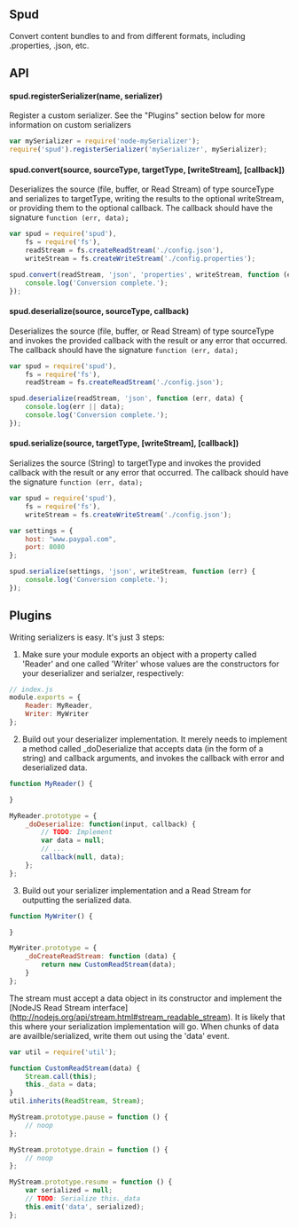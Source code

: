 Spud
---------------------------
Convert content bundles to and from different formats, including .properties, .json, etc.

API
---------------------------

#### spud.registerSerializer(name, serializer)
Register a custom serializer. See the "Plugins" section below for more information on custom serializers
```javascript
var mySerializer = require('node-mySerializer');
require('spud').registerSerializer('mySerializer', mySerializer);
```


#### spud.convert(source, sourceType, targetType, [writeStream], [callback])
Deserializes the source (file, buffer, or Read Stream) of type sourceType and serializes to targetType,
writing the results to the optional writeStream, or providing them to the optional callback. The callback
should have the signature `function (err, data);`
```javascript
var spud = require('spud'),
	fs = require('fs'),
	readStream = fs.createReadStream('./config.json'),
	writeStream = fs.createWriteStream('./config.properties');

spud.convert(readStream, 'json', 'properties', writeStream, function (err) {
	console.log('Conversion complete.');
});
```


#### spud.deserialize(source, sourceType, callback)
Deserializes the source (file, buffer, or Read Stream) of type sourceType and invokes the provided callback
with the result or any error that occurred. The callback should have the signature `function (err, data);`
```javascript
var spud = require('spud'),
	fs = require('fs'),
	readStream = fs.createReadStream('./config.json');

spud.deserialize(readStream, 'json', function (err, data) {
	console.log(err || data);
	console.log('Conversion complete.');
});
```


#### spud.serialize(source, targetType, [writeStream], [callback])
Serializes the source (String) to targetType and invokes the provided callback with the result
or any error that occurred. The callback should have the signature `function (err, data);`
```javascript
var spud = require('spud'),
	fs = require('fs'),
	writeStream = fs.createWriteStream('./config.json');

var settings = {
	host: "www.paypal.com",
	port: 8080
};

spud.serialize(settings, 'json', writeStream, function (err) {
	console.log('Conversion complete.');
});
```


Plugins
---------------------------
Writing serializers is easy. It's just 3 steps:

1) Make sure your module exports an object with a property called 'Reader' and one called 'Writer' whose values
are the constructors for your deserializer and serialzer, respectively:

```javascript
// index.js
module.exports = {
	Reader: MyReader,
	Writer: MyWriter
};
```

2) Build out your deserializer implementation. It merely needs to implement a method called _doDeserialize that
accepts data (in the form of a string) and callback arguments, and invokes the callback with error and deserialized data.

```javascript
function MyReader() {

}

MyReader.prototype = {
	_doDeserialize: function(input, callback) {
		// TODO: Implement
		var data = null;
		// ...
		callback(null, data);
	};
};
```

3) Build out your serializer implementation and a Read Stream for outputting the serialized data. 

``` javascript
function MyWriter() {

}

MyWriter.prototype = {
	_doCreateReadStream: function (data) {
		return new CustomReadStream(data);
	}
};
```

The stream must accept a data object in its constructor and implement the [NodeJS Read Stream interface]
(http://nodejs.org/api/stream.html#stream_readable_stream). It is likely that this where your serialization
implementation will go. When chunks of data are availble/serialized, write them out using the 'data' event.

```javascript
var util = require('util');

function CustomReadStream(data) {
	Stream.call(this);
	this._data = data;
}
util.inherits(ReadStream, Stream);

MyStream.prototype.pause = function () {
	// noop	
};

MyStream.prototype.drain = function () {
	// noop
};

MyStream.prototype.resume = function () {
	var serialized = null;
	// TODO: Serialize this._data
	this.emit('data', serialized);
};
```

